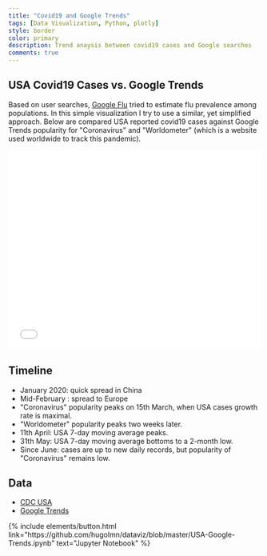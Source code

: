 ```yaml
---
title: "Covid19 and Google Trends"
tags: [Data Visualization, Python, plotly]
style: border
color: primary
description: Trend anaysis between covid19 cases and Google searches
comments: true
---
```


## USA Covid19 Cases vs. Google Trends

Based on user searches, [Google Flu](https://www.google.org/flutrends/about/) tried to estimate flu prevalence among populations. In this simple visualization I try to use a similar, yet simplified approach. Below are compared USA reported covid19 cases against Google Trends popularity for "Coronavirus" and "Worldometer" (which is a website used worldwide to track this pandemic).

<iframe width="100%" height="400" frameborder="0" scrolling="no" src="//plotly.com/~hugolmn/55.embed?link=false&autosize=true&modebar=false"></iframe>

## Timeline

- January 2020: quick spread in China
- Mid-February : spread to Europe
- "Coronavirus" popularity peaks on 15th March, when USA cases growth rate is maximal.
- "Worldometer" popularity peaks two weeks later.
- 11th April: USA 7-day moving average peaks.
- 31th May: USA 7-day moving average bottoms to a 2-month low.
- Since June: cases are up to new daily records, but popularity of "Coronavirus" remains low.

## Data

- [CDC USA](https://www.cdc.gov/coronavirus/2019-ncov/cases-updates/cases-in-us.html)
- [Google Trends](https://trends.google.com/trends/explore?date=2020-01-01%202020-12-31&geo=US&q=%2Fm%2F01cpyy)

<p class="text-center">
{% include elements/button.html link="https://github.com/hugolmn/dataviz/blob/master/USA-Google-Trends.ipynb" text="Jupyter Notebook" %}
</p>